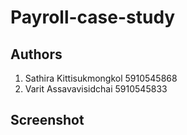 # Payroll-case-study

## Authors

1. Sathira Kittisukmongkol 5910545868
2. Varit Assavavisidchai 5910545833

## Screenshot
